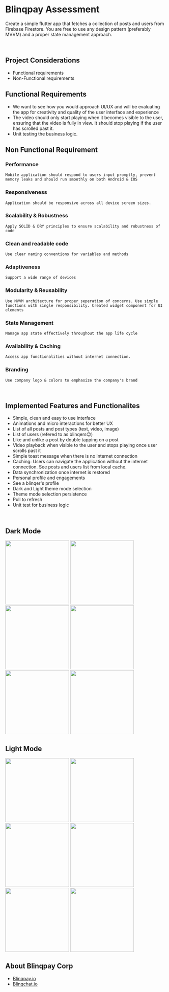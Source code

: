 # Blinqpay Assessment
Create a simple flutter app that fetches a collection of posts and users from Firebase Firestore. You are
free to use any design pattern (preferably MVVM) and a proper state management approach.

&nbsp;
## Project Considerations
- Functional requirements
- Non-Functional requirements
&nbsp;&nbsp;

## Functional Requirements
- We want to see how you would approach UI/UX and will be evaluating the app for creativity and
quality of the user interface and experience
- The video should only start playing when it becomes visible to the user, ensuring that the video is
fully in view. It should stop playing if the user has scrolled past it.
- Unit testing the business logic.
&nbsp;&nbsp;
## Non Functional Requirement
### Performance
    Mobile application should respond to users input promptly, prevent memory leaks and should run smoothly on both Android & IOS
### Responsiveness
    Application should be responsive across all device screen sizes. 
### Scalability & Robustness 
    Apply SOLID & DRY principles to ensure scalability and robustness of code
### Clean and readable code
    Use clear naming conventions for variables and methods
### Adaptiveness
    Support a wide range of devices	
### Modularity & Reusability
    Use MVVM architecture for proper seperation of concerns. Use simple functions with single responsibility. Created widget component for UI elements
### State Management
    Manage app state effectively throughout the app life cycle
### Availability & Caching
    Access app functionalities without internet connection.
### Branding
    Use company logo & colors to emphasize the company's brand
&nbsp;&nbsp;

## Implemented Features and Functionalites
- Simple, clean and easy to use interface
- Animations and micro interactions for better UX
- List of all posts and post types (text, video, image)
- List of users (refered to as blinqers😉)
- Like and unlike a post by double tapping on a post
- Video playback when visible to the user and stops playing once user scrolls past it
- Simple toast message when there is no internet connection
- Caching: Users can navigate the application without the internet connection. See posts and users list from local cache.
- Data synchronization once internet is restored
- Personal profile and engagements
- See a blinqer's profile
- Dark and Light theme mode selection
- Theme mode selection persistence
- Pull to refresh
- Unit test for business logic

&nbsp;&nbsp;&nbsp;

## Dark Mode
<p float="left">
  <img src="screen_splash_dark.png" width="200">
   <img src="screen_loading_dark.png" width="200">
  <img src="screen_posts_dark.png" width="200">
  <img src="screen_no_internet_dark.png" width="200">
  <img src="screen_users_dark.png" width="200">
  <img src="screen_profile_dark.png" width="200">
</p>

## Light Mode
<p float="left">
  <img src="screen_splash_light.png" width="200">
  <img src="screen_loading_light.png" width="200">
  <img src="screen_posts_light.png" width="200">
  <img src="screen_no_internet_light.png" width="200">
  <img src="screen_users_light.png" width="200">
  <img src="screen_profile_light.png" width="200">
</p>

## About Blinqpay Corp
- [Blinqpay.io](https://blinqpay.io/)
- [Blinqchat.io](https://blinqchat.io/)
    


